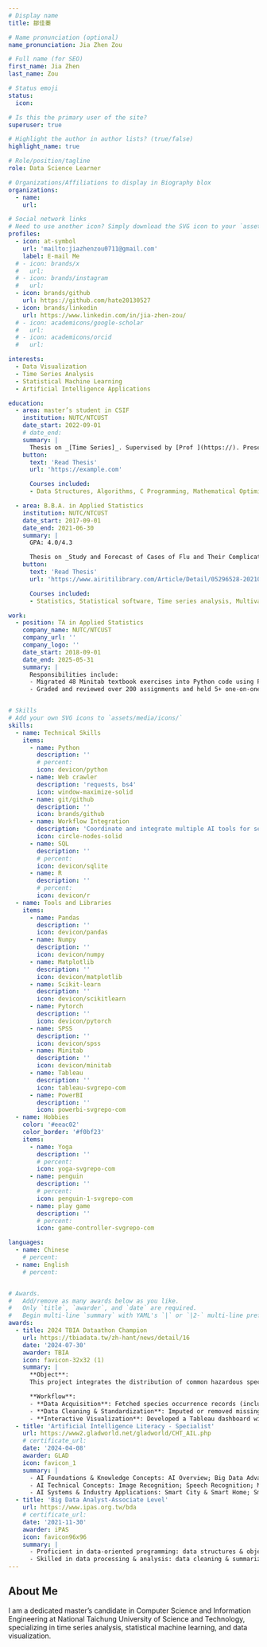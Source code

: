 ```yaml
---
# Display name
title: 鄒佳蓁

# Name pronunciation (optional)
name_pronunciation: Jia Zhen Zou

# Full name (for SEO)
first_name: Jia Zhen
last_name: Zou

# Status emoji
status:
  icon: 

# Is this the primary user of the site?
superuser: true

# Highlight the author in author lists? (true/false)
highlight_name: true

# Role/position/tagline
role: Data Science Learner

# Organizations/Affiliations to display in Biography blox
organizations:
  - name: 
    url: 

# Social network links
# Need to use another icon? Simply download the SVG icon to your `assets/media/icons/` folder.
profiles:
  - icon: at-symbol
    url: 'mailto:jiazhenzou0711@gmail.com'
    label: E-mail Me
  # - icon: brands/x
  #   url: 
  # - icon: brands/instagram
  #   url: 
  - icon: brands/github
    url: https://github.com/hate20130527
  - icon: brands/linkedin
    url: https://www.linkedin.com/in/jia-zhen-zou/
  # - icon: academicons/google-scholar
  #   url: 
  # - icon: academicons/orcid
  #   url: 

interests:
  - Data Visualization
  - Time Series Analysis
  - Statistical Machine Learning
  - Artificial Intelligence Applications

education:
  - area: master’s student in CSIF
    institution: NUTC/NTCUST
    date_start: 2022-09-01
    # date_end: 
    summary: |
      Thesis on _[Time Series]_. Supervised by [Prof ](https://). Presented papers at a [] conferences with the contributions being published in [] journals.
    button:
      text: 'Read Thesis'
      url: 'https://example.com'

      Courses included:
      - Data Structures, Algorithms, C Programming, Mathematical Optimization, Database Systems, Information Security, Computer Networks, Image Recognition, Image Processing, and Data Mining.

  - area: B.B.A. in Applied Statistics
    institution: NUTC/NTCUST
    date_start: 2017-09-01
    date_end: 2021-06-30
    summary: |
      GPA: 4.0/4.3

      Thesis on _Study and Forecast of Cases of Flu and Their Complications_. Supervised by [Prof Jau-Chuan Ke](http://web.nutc.edu.tw/~jauchuan/). Published in JCSA.
    button:
      text: 'Read Thesis'
      url: 'https://www.airitilibrary.com/Article/Detail/05296528-202109-202109110010-202109110010-172-225'

      Courses included:
      - Statistics, Statistical software, Time series analysis, Multivariate statistics, Data mining, Design of experiments

work:
  - position: TA in Applied Statistics
    company_name: NUTC/NTCUST
    company_url: ''
    company_logo: ''
    date_start: 2018-09-01
    date_end: 2025-05-31
    summary: |
      Responsibilities include:
      - Migrated 48 Minitab textbook exercises into Python code using Pandas, NumPy, Statsmodels, and Matplotlib, automating end-to-end statistical workflows and reducing analysis time by 37%. 
      - Graded and reviewed over 200 assignments and held 5+ one-on-one office-hour sessions, resulting in a 15% increase in average student grades.


# Skills
# Add your own SVG icons to `assets/media/icons/`
skills:
  - name: Technical Skills
    items:
      - name: Python
        description: ''
        # percent: 
        icon: devicon/python
      - name: Web crawler
        description: 'requests, bs4'
        icon: window-maximize-solid
      - name: git/github
        description: ''
        icon: brands/github
      - name: Workflow Integration
        description: 'Coordinate and integrate multiple AI tools for seamless collaboration.'
        icon: circle-nodes-solid
      - name: SQL
        description: ''
        # percent: 
        icon: devicon/sqlite
      - name: R
        description: ''
        # percent: 
        icon: devicon/r
  - name: Tools and Libraries
    items:
      - name: Pandas
        description: ''
        icon: devicon/pandas
      - name: Numpy
        description: ''
        icon: devicon/numpy
      - name: Matplotlib
        description: ''
        icon: devicon/matplotlib
      - name: Scikit-learn
        description: ''
        icon: devicon/scikitlearn
      - name: Pytorch
        description: ''
        icon: devicon/pytorch
      - name: SPSS
        description: ''
        icon: devicon/spss
      - name: Minitab
        description: ''
        icon: devicon/minitab
      - name: Tableau
        description: ''
        icon: tableau-svgrepo-com
      - name: PowerBI
        description: ''
        icon: powerbi-svgrepo-com
  - name: Hobbies
    color: '#eeac02'
    color_border: '#f0bf23'
    items:
      - name: Yoga
        description: ''
        # percent: 
        icon: yoga-svgrepo-com
      - name: penguin
        description: ''
        # percent:
        icon: penguin-1-svgrepo-com
      - name: play game
        description: ''
        # percent: 
        icon: game-controller-svgrepo-com

languages:
  - name: Chinese
    # percent:
  - name: English
    # percent: 


# Awards.
#   Add/remove as many awards below as you like.
#   Only `title`, `awarder`, and `date` are required.
#   Begin multi-line `summary` with YAML's `|` or `|2-` multi-line prefix and indent 2 spaces below.
awards:
  - title: 2024 TBIA Dataathon Champion
    url: https://tbiadata.tw/zh-hant/news/detail/16
    date: '2024-07-30'
    awarder: TBIA
    icon: favicon-32x32 (1)
    summary: |
      **Object**:
      This project integrates the distribution of common hazardous species in Taiwan’s mountainous regions with environmental factors using geospatial data. It delivers an interactive dashboard and web interface that enable users to quickly query and visualize information by season and region, enhancing hiking safety awareness. 

      **Workflow**:
      - **Data Acquisition**: Fetched species occurrence records (including longitude, latitude, and timestamp fields) from TBIA and iNaturalist APIs using Python.
      - **Data Cleaning & Standardization**: Imputed or removed missing/anomalous values, normalized field formats, and validated spatial accuracy.
      - **Interactive Visualization**: Developed a Tableau dashboard with dynamic filters for region and time, then embedded it into a web page.
  - title: 'Artificial Intelligence Literacy - Specialist'
    url: https://www2.gladworld.net/gladworld/CHT_AIL.php
    # certificate_url: 
    date: '2024-04-08'
    awarder: GLAD
    icon: favicon_1
    summary: |
      - AI Foundations & Knowledge Concepts: AI Overview; Big Data Advanced Concepts; Knowledge Representation
      - AI Technical Concepts: Image Recognition; Speech Recognition; Machine Learning; Deep Learning
      - AI Systems & Industry Applications: Smart City & Smart Home; Smart Medical Care & Public Health; Intelligent Education; New Retail & Customer Services; Intelligent Manufacturing; AI & Society Development
  - title: 'Big Data Analyst-Associate Level'
    url: https://www.ipas.org.tw/bda
    # certificate_url: 
    date: '2021-11-30'
    awarder: iPAS
    icon: favicon96x96
    summary: |
      - Proficient in data-oriented programming: data structures & objects, relational/NoSQL databases, data import/export, functions & control flow, debugging & performance tuning.
      - Skilled in data processing & analysis: data cleaning & summarization, feature transformation & extraction, big data concepts, probability & statistics fundamentals, exploratory data analysis (EDA), supervised & unsupervised learning.
---
```


## About Me

I am a dedicated master’s candidate in Computer Science and Information Engineering at National Taichung University of Science and Technology, specializing in time series analysis, statistical machine learning, and data visualization. 
